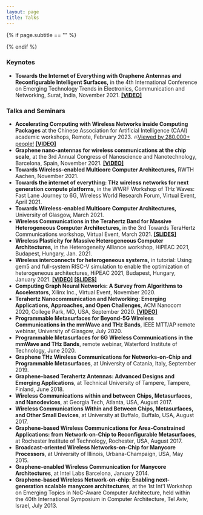 ```yaml
---
layout: page
title: Talks
---
```


{% if page.subtitle == "" %}
<div class="empty_subtitle"></div>
{% endif %}

### Keynotes

- **Towards the Internet of Everything with Graphene Antennas and Reconfigurable Intelligent Surfaces,** in the 4th International Conference on Emerging Technology Trends in Electronics, Communication and Networking, Surat, India, November 2021. **[[VIDEO]](https://www.youtube.com/watch?v=qZ1z3O4-EB8)**


### Talks and Seminars

- **Accelerating Computing with Wireless Networks inside Computing Packages** at the Chinese Association for Artificial Intelligence (CAAI) academic workshops, Remote, February 2023. :fire:[Viewed by 280.000+ people!](https://www.caai.cn/index.php?s=/home/article/detail/id/2441.html) **[[VIDEO]](https://zhibo.sina.com.cn/mt/685860)**
- **Graphene nano-antennas for wireless communications at the chip scale,** at the 3rd Annual Congress of Nanoscience and Nanotechnology, Barcelona, Spain, November 2021. **[[VIDEO]](https://www.youtube.com/watch?v=FBXCrbkieeI)**
- **Towards Wireless-enabled Multicore Computer Architectures,** RWTH Aachen, November 2021.
- **Towards the internet of everything: THz wireless networks for next generation compute platforms,** in the WWRF Workshop of THz Waves: Fast Lane Journey to 6G, Wireless World Research Forum, Virtual Event, April 2021.
- **Towards Wireless-enabled Multicore Computer Architectures,** University of Glasgow, March 2021.
- **Wireless Communications in the Terahertz Band for Massive Heterogeneous Computer Architectures,** in the 3rd Towards TeraHertz Communications workshop, Virtual Event, March 2021. **[[SLIDES]](https://terapod-project.eu/wp-content/uploads/2021/03/3TTCW-Presentation-WiPLASH.pdf)**
- **Wireless Plasticity for Massive Heterogeneous Computer Architectures,** in the Heterogeneity Alliance workshop, HiPEAC 2021, Budapest, Hungary, Jan. 2021.
- **Wireless interconnects for heterogeneous systems,** in tutorial: Using gem5 and full-system RISC-V simulation to enable the optimization of heterogeneous architectures, HiPEAC 2021, Budapest, Hungary, January 2021. **[[VIDEO]](https://youtu.be/iOYDmC5AHQA)** **[[SLIDES]](http://sergiabadal.com/pdf/HiPEAC2021-Abadal-WirelessInterconnects.pdf)**
- **Computing Graph Neural Networks: A Survey from Algorithms to Accelerators**, Xilinx Inc., Virtual Event, November 2020.
- **Terahertz Nanocommunication and Networking: Emerging Applications, Approaches, and Open Challenges**, ACM Nanocom 2020, College Park, MD, USA, September 2020. **[[VIDEO]](https://www.youtube.com/watch?v=j_WOGmeEmoU)**
- **Programmable Metasurfaces for Beyond-5G Wireless Communications in the mmWave and THz Bands**, IEEE MTT/AP remote webinar, University of Glasgow, July 2020.
- **Programmable Metasurfaces for 6G Wireless Communications in the mmWave and THz Bands**, remote webinar, Waterford Institute of Technology, June 2020. 
- **Graphene THz Wireless Communications for Networks-on-Chip and Programmable Metasurfaces**, at University of Catania, Italy, September 2019.
- **Graphene-based Terahertz Antennas: Advanced Designs and Emerging Applications**, at Technical University of Tampere, Tampere, Finland, June 2018.
- **Wireless Communications within and between Chips, Metasurfaces, and Nanodevices**, at Georgia Tech, Atlanta, USA, August 2017.
- **Wireless Communications Within and Between Chips, Metasurfaces, and Other Small Devices**, at University at Buffalo, Buffalo, USA, August 2017.
- **Graphene-based Wireless Communications for Area-Constrained Applications: from Network-on-Chip to Reconfigurable Metasurfaces**, at Rochester Institute of Technology, Rochester, USA, August 2017.
- **Broadcast-oriented Wireless Networks-on-Chip for Manycore Processors**, at University of Illinois, Urbana-Champaign, USA, May 2015.
- **Graphene-enabled Wireless Communication for Manycore Architectures**, at Intel Labs Barcelona, January 2014.
- **Graphene-based Wireless Network-on-chip: Enabling next-generation scalable manycore architectures**, at the 1st Int'l Workshop on Emerging Topics in NoC-Aware Computer Architecture, held within the 40th International Symposium in Computer Architecture, Tel Aviv, Israel, July 2013.
